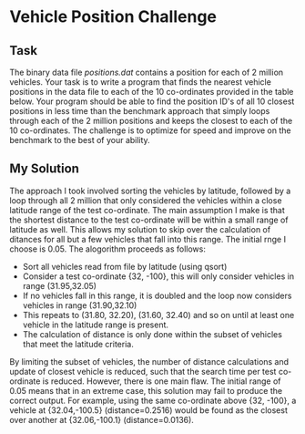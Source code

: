 # Vehicle Position Challenge

## Task
The binary data file _positions.dat_ contains a position for each of 2 million vehicles. Your task is to write a program that finds the nearest vehicle 
positions in the data file to each of the 10 co-ordinates provided in the table below. Your program should be able to find the position ID's of all 10 closest positions in less time than the benchmark approach that simply loops through each of the 2 million positions and keeps the closest to each of the 10 co-ordinates. The challenge is to optimize for speed and improve on the benchmark to the best of your ability.

## My Solution
The approach I took involved sorting the vehicles by latitude, followed by a loop through all 2 million that only considered the vehicles within a close latitude range of the test co-ordinate. The main assumption I make is that the shortest distance to the test co-ordinate will be within a small range of latitude as well. This allows my solution to skip over the calculation of ditances for all but a few vehicles that fall into this range. The initial rnge I choose is 0.05. The alogorithm proceeds as follows:
  * Sort all vehicles read from file by latitude (using qsort)
  * Consider a test co-ordinate {32, -100}, this will only consider vehicles in range (31.95,32.05)
  * If no vehicles fall in this range, it is doubled and the loop now considers vehicles in range (31.90,32.10)
  * This repeats to (31.80, 32.20), (31.60, 32.40) and so on until at least one vehicle in the latitude range is present.
  * The calculation of distance is only done within the subset of vehicles that meet the latitude criteria. 

By limiting the subset of vehicles, the number of distance calculations and update of closest vehicle is reduced, such that the search time per test co-ordinate is reduced. However, there is one main flaw. The initial range of 0.05 means that in an extreme case, this solution may fail to produce the correct output. For example, using the same co-ordinate above {32, -100}, a vehicle at {32.04,-100.5} (distance=0.2516) would be found as the closest over another at {32.06,-100.1} (distance=0.0136). 

